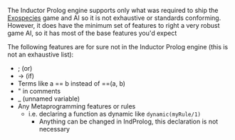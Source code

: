 The Inductor Prolog engine supports only what was required to ship the [Exospecies](www.exospecies.com) game and AI so it is not exhaustive or standards conforming. However, it does have the minimum set of features to right a very robust game AI, so it has most of the base features you'd expect

The following features are for sure not in the Inductor Prolog engine (this is not an exhaustive list):


- ; (or)
- -> (if)
- Terms like a == b instead of ==(a, b)
- " in comments
- _ (unnamed variable)
- Any Metaprogramming features or rules
	- i.e. declaring a function as dynamic like `dynamic(myRule/1)`
		- Anything can be changed in IndProlog, this declaration is not necessary
	

